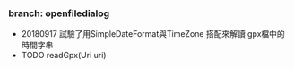 ### branch: openfiledialog
* 20180917 試驗了用SimpleDateFormat與TimeZone 搭配來解讀 gpx檔中的時間字串
* TODO readGpx(Uri uri)